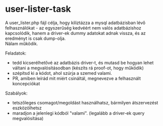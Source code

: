 # user-lister-task

A user_lister.php fájl célja, hogy kiliztázza a mysql adatbázisban lévő felhasználókat - az egyszerűség kedvéért nem valós adatbázishoz kapcsolódik, hanem a driver-ek dummy adatokat adnak vissza, és az eredményt is csak dump-olja.   
Nálam működik. 

Feladatok:
- tedd kicserélhetővé az adatbázis driver-t, és mutasd be hogyan lehet váltani a megvalósításodban (készíts rá proof-ot, hogy működik)
- szépítsd ki a kódot, ahol szúrja a szemed valami.
- PR, amiben leírád mit miért csináltál, megnevezve a felhasznált koncepciókat

Szabályok:
- tetszőleges csomagot/megoldást használhatsz, bármilyen átszervezést eszközölhetsz
- maradjon a jelenlegi kódból "valami". (legalább a driver-ek query megvalósítása)

